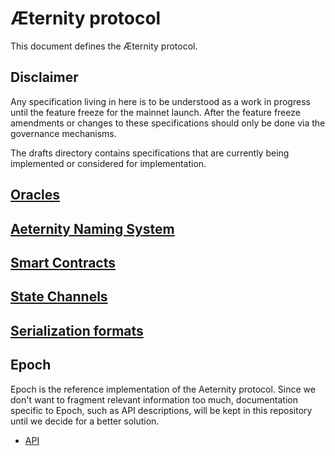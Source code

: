 # Æternity protocol

This document defines the Æternity protocol.

## Disclaimer

Any specification living in here is to be understood as a work in progress until
the feature freeze for the mainnet launch. After the feature freeze amendments
or changes to these specifications should only be done via the governance
mechanisms.

The drafts directory contains specifications that are currently being
implemented or considered for implementation.



## [Oracles](./oracles/oracles.md)

## [Aeternity Naming System](./AENS.md)

## [Smart Contracts](./contracts/contracts.md)

## [State Channels](./channels/README.md)

## [Serialization formats](./serializations.md)

## Epoch

Epoch is the reference implementation of the Aeternity protocol. Since we don't
want to fragment relevant information too much, documentation specific to Epoch,
such as API descriptions, will be kept in this repository until we decide for a
better solution.

- [API](./epoch/api/README.md)



